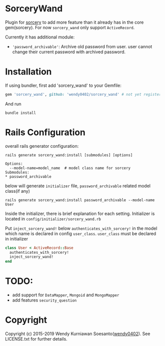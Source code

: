 # SorceryWand
Plugin for [sorcery](https://github.com/NoamB/sorcery) to add more feature than it already has in the core gem(sorcery). For now `sorcery_wand` only support `ActiveRecord`.

Currently it has additional module:
* `'password_archivable'`: Archive old password from user. user cannot change their current password with archived password.

# Installation
If using bundler, first add 'sorcery_wand' to your Gemfile:
```ruby
gem 'sorcery_wand', github: 'wendy0402/sorcery_wand' # not yet registered
```
And run
```
bundle install
```

# Rails Configuration
overall rails generator configuration:
```console
rails generate sorcery_wand:install [submodules] [options]

Options:
  --model-name=model_name  # model class name for sorcery
Submodules:
* password_archivable
```
below will generate `initializer` file, `password_archivable` related model class(if any)
```
rails generate sorcery_wand:install password_archivable --model-name User
```
Inside the initializer, there is brief explanation for each setting. Initializer is located in `config/initializer/sorcery_wand.rb`

Put `inject_sorcery_wand!` below `authenticates_with_sorcery!` in the model which name is declared in config `user_class`. `user_class` must be declared in initializer
```ruby
class User < ActiveRecord::Base
  authenticates_with_sorcery!
  inject_sorcery_wand!
end
```

# TODO:
* add support for `DataMapper`, `Mongoid` and `MongoMapper`
* add features `security_question`

# Copyright
Copyright (c) 2015-2019 Wendy Kurniawan Soesanto([wendy0402](https://github.com/wendy0402])). See LICENSE.txt for further details.
